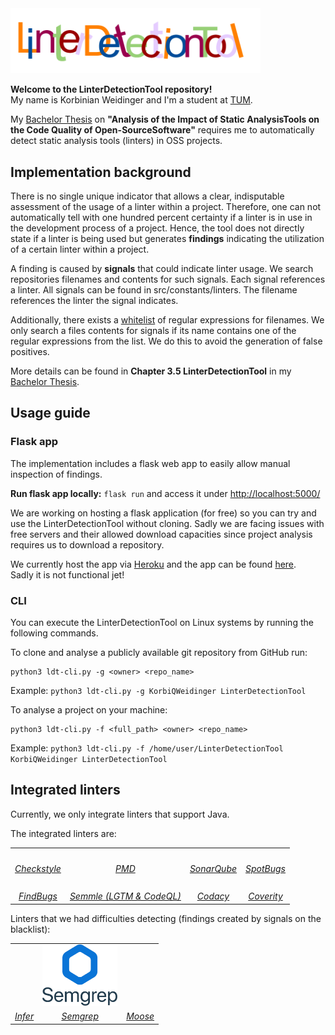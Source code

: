 <td><img src="https://raw.githubusercontent.com/KorbiQWeidinger/LinterDetectionTool/master/static/ldt-logo.png" width="400px" /></td>

<b>Welcome to the LinterDetectionTool repository!</b> <br>
My name is Korbinian Weidinger and I'm a student at [TUM](https://www.tum.de/).

My [Bachelor Thesis](https://raw.githubusercontent.com/KorbiQWeidinger/LinterDetectionTool/master/static/thesis/BT_Korbinian_Weidinger.pdf) on 
<b>"Analysis of the Impact of Static AnalysisTools on the Code Quality of Open-SourceSoftware"</b>
requires me to automatically detect static analysis tools (linters) in OSS projects.

## Implementation background

There is no single unique indicator that allows a clear, indisputable assessment of the usage of a linter within
a project. Therefore, one can not automatically tell with one hundred percent certainty if a linter is in use 
in the development process of a project. Hence, the tool does not directly state if a linter is being used but
generates <b>findings</b> indicating the utilization of a certain linter within a project.

A finding is caused by <b>signals</b> that could indicate linter usage.
We search repositories filenames and contents for such signals.
Each signal references a linter. All signals can be found in src/constants/linters. 
The filename references the linter the signal indicates.

Additionally, there exists a [whitelist](https://raw.githubusercontent.com/KorbiQWeidinger/LinterDetectionTool/master/src/constants/file_regex_whitelist.py) of regular expressions for filenames.
We only search a files contents for signals if its name contains one of the regular expressions from the list.
We do this to avoid the generation of false positives.

More details can be found in <b>Chapter 3.5 LinterDetectionTool</b> in my [Bachelor Thesis](https://raw.githubusercontent.com/KorbiQWeidinger/LinterDetectionTool/master/static/thesis/BT_Korbinian_Weidinger.pdf).

## Usage guide

### Flask app

The implementation includes a flask web app to easily allow manual inspection of findings.

<b>Run flask app locally:</b> `flask run` and access it under [http://localhost:5000/](http://localhost:5000/)

We are working on hosting a flask application (for free) so you can try and use the 
LinterDetectionTool without cloning. Sadly we are facing issues with free servers and their 
allowed download capacities since project analysis requires us to download a repository.

We currently host the app via [Heroku](https://www.heroku.com/home) and the app can be found [here](https://linter-detection-tool.herokuapp.com/). <br>
Sadly it is not functional jet!

### CLI

You can execute the LinterDetectionTool on Linux systems by running the following commands. <br>

To clone and analyse a publicly available git repository from GitHub run: <br>
```
python3 ldt-cli.py -g <owner> <repo_name>
```

Example:
`python3 ldt-cli.py -g KorbiQWeidinger LinterDetectionTool`

To analyse a project on your machine: <br>
```
python3 ldt-cli.py -f <full_path> <owner> <repo_name>
```
Example:
`python3 ldt-cli.py -f /home/user/LinterDetectionTool KorbiQWeidinger LinterDetectionTool`


## Integrated linters

Currently, we only integrate linters that support Java.

The integrated linters are:

<table>
<tbody style="text-align: center">
<tr>
<td><img style="background: aliceblue" src="https://checkstyle.sourceforge.io/images/header-checkstyle-logo.png" alt="" width="120" /></td>
<td><img src="https://pmd.github.io/img/pmd_logo.png" alt="" width="120" /></td>
<td><img src="https://www.sonarqube.org/assets/logo-31ad3115b1b4b120f3d1efd63e6b13ac9f1f89437f0cf6881cc4d8b5603a52b4.svg" alt="" width="120" /></td>
<td><img src="https://spotbugs.github.io/images/logos/spotbugs_icon_only_zoom_256px.png" alt="" width="120" /></td>
</tr>
<tr>
<td><em><a href="https://checkstyle.sourceforge.io/">Checkstyle</a></em></td>
<td><em><a href="https://pmd.github.io/">PMD</a></em></td>
<td><em><a href="https://www.sonarqube.org/">SonarQube</a></em></td>
<td><em><a href="https://spotbugs.github.io/">SpotBugs</a></em></td>

</tr>
<tr>
<td><img src="http://findbugs.sourceforge.net/umdFindbugs.png" alt="" width="120" /></td>
<td><img src="https://avatars.githubusercontent.com/ml/1714?s=140&v=4" alt="" width="120" /></td>
<td><img src="https://www.codacy.com/landing-page-assets/images/codacy-logo.svg" alt="" width="120" /></td>
<td><img src="https://scan.coverity.com/assets/synopsys-navbar-logo-b2b5c7d76e6473caf95bcc9dc83fb53324427384cde4d9ffd728ea616599c6da.png" alt="" width="120" /></td>
</tr>
<tr>
<td><em><a href="http://findbugs.sourceforge.net/">FindBugs</a></em></td>
<td><em><a href="https://fbinfer.com/">Semmle (LGTM & CodeQL)</a></em></td>
<td><em><a href="https://www.codacy.com/">Codacy</a></em></td>
<td><em><a href="https://scan.coverity.com/">Coverity</a></em></td>
</tr>
</tbody>
</table>


Linters that we had difficulties detecting (findings created by signals on the blacklist): 

<table>
<tbody style="text-align: center">
<tr>
<td><img src="https://fbinfer.com/img/logo.png" alt="" width="120" /></td>
<td><img src="https://raw.githubusercontent.com/returntocorp/semgrep/develop/semgrep.svg" alt="" width="120" /></td>
<td><img src="https://moosetechnology.org/pictures/moose-icon.png" alt="" width="120" /></td>
</tr>
<tr>
<td><em><a href="https://fbinfer.com/">Infer</a></em></td>
<td><em><a href="https://semgrep.dev/">Semgrep</a></em></td>
<td><em><a href="https://moosetechnology.org/">Moose</a></em></td>
</tr>
</tbody>
</table>
